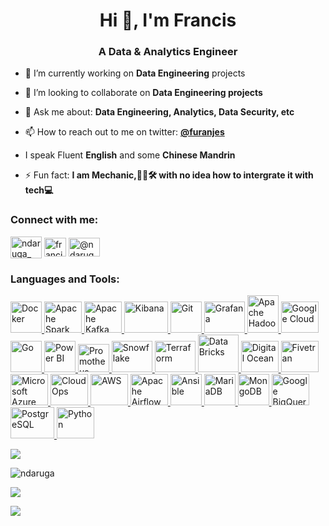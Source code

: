 <h1 align="center">Hi 👋, I'm Francis</h1>
<h3 align="center">A Data & Analytics Engineer</h3>
<!---
<p align="left"> <img src="https://komarev.com/ghpvc/?username=ndaruga&label=Profile%20views&color=0e75b6&style=flat" alt="Ndaruga" /> </p>
--->

<!--- <p align="left"> <a href="https://twitter.com/ndaruga_" target="blank"><img src="https://img.shields.io/twitter/follow/ndaruga_?logo=twitter&style=for-the-badge" alt="ndaruga_" /></a> </p> --->

- 🔭 I’m currently working on **Data Engineering** projects

- 👯 I’m looking to collaborate on **Data Engineering projects**

- 💬 Ask me about: **Data Engineering, Analytics, Data Security, etc**

- 📫 How to reach out to me on twitter: **[@furanjes](https://twitter.com/furanjes)**

- I speak Fluent **English** and some **Chinese Mandrin**

- ⚡ Fun fact: **I am Mechanic,🚗🔧🛠️ with no idea how to intergrate it with tech💻**

<h3 align="left">Connect with me:</h3>
<p align="left">
<a href="https://twitter.com/ndaruga_" target="blank"><img align="center" src="https://user-images.githubusercontent.com/68260816/211199967-1e9bb95b-318f-4af3-8e79-cdd50bf1aa6d.png" alt="ndaruga_" height="35" width="50" /></a>
<a href="https://linkedin.com/in/francis-ndaruga" target="blank"><img align="center" src="https://user-images.githubusercontent.com/68260816/211200043-e635f942-85e1-45b2-b6c6-2a60c841a9a7.png" alt="francis-ndaruga" height="30" width="35" /></a>
<a href="https://medium.com/@ndaruga" target="blank"><img align="center" src="https://raw.githubusercontent.com/rahuldkjain/github-profile-readme-generator/master/src/images/icons/Social/medium.svg" alt="@ndaruga" height="30" width="50" /></a>
</p>

<h3 align="left">Languages and Tools:</h3>
<p align="left"> 
<a href="https://www.docker.com/ndaruga" target="_blank" rel="noreferrer"> <img src="https://www.vectorlogo.zone/logos/docker/docker-ar21.svg" alt="Docker" width="50" height="50"/> </a> 
<a href="#"> <img src="https://www.vectorlogo.zone/logos/apache_spark/apache_spark-ar21.svg" alt="Apache Spark" width="60" height="50"/> </a>
<a href="#"> <img src="https://www.vectorlogo.zone/logos/apache_kafka/apache_kafka-ar21.svg" alt="Apache Kafka" width="60" height="50"/> </a>
<a href="#"> <img src="https://www.vectorlogo.zone/logos/elasticco_kibana/elasticco_kibana-ar21.svg" alt="Kibana" width="70" height="50"/> </a>
<a href="#"> <img src="https://www.vectorlogo.zone/logos/git-scm/git-scm-icon.svg" alt="Git" width="50" height="50"/> </a>
<a href="#"> <img src="https://www.vectorlogo.zone/logos/grafana/grafana-ar21.svg" alt="Grafana" width="65" height="50"/> </a>
<a href="#"> <img src="https://www.vectorlogo.zone/logos/apache_hadoop/apache_hadoop-ar21.svg" alt="Apache Hadoop" width="50" height="60"/> </a>
<a href="#"> <img src="https://www.vectorlogo.zone/logos/google_cloud/google_cloud-ar21.svg" alt="Google Cloud" width="60" height="50"/> </a>
<a href="#"> <img src="https://www.vectorlogo.zone/logos/golang/golang-official.svg" alt="Go" width="50" height="50"/> </a>
<a href="#"> <img src="https://www.vectorlogo.zone/logos/microsoft_powerbi/microsoft_powerbi-icon.svg" alt="Power BI" width="50" height="50"/> </a>
<a href="#"> <img src="https://www.vectorlogo.zone/logos/prometheusio/prometheusio-ar21.svg" alt="Promotheus" width="50" height="45"/> </a>
<a href="#"> <img src="https://www.vectorlogo.zone/logos/snowflake/snowflake-ar21.svg" alt="Snowflake" width="65" height="50"/> </a>
<a href="#"> <img src="https://www.vectorlogo.zone/logos/terraformio/terraformio-ar21.svg" alt="Terraform" width="65" height="50"/> </a>
<a href="#"> <img src="https://www.vectorlogo.zone/logos/databricks/databricks-ar21.svg" alt="Data Bricks" width="65" height="60"/> </a>
<a href="#"> <img src="https://www.vectorlogo.zone/logos/digitalocean/digitalocean-ar21.svg" alt="Digital Ocean" width="60" height="50"/> </a>
<a href="#"> <img src="https://www.vectorlogo.zone/logos/fivetran/fivetran-ar21.svg" alt="Fivetran" width="60" height="50"/> </a>
<a href="#"> <img src="https://www.vectorlogo.zone/logos/microsoft_azure/microsoft_azure-ar21.svg" alt="Microsoft Azure" width="60" height="50"/> </a>
<a href="#"> <img src="https://www.vectorlogo.zone/logos/cloudops/cloudops-ar21.svg" alt="Cloud Ops" width="60" height="50"/> </a>
<a href="#"> <img src="https://www.vectorlogo.zone/logos/amazon_aws/amazon_aws-ar21.svg" alt="AWS" width="60" height="50"/> </a>
<a href="#"> <img src="https://www.svgrepo.com/show/353380/airflow.svg" alt="Apache Airflow" width="60" height="50"/> </a>
<a href="#"> <img src="https://www.svgrepo.com/show/353399/ansible.svg" alt="Ansible" width="50" height="50"/> </a>
<a href="#"> <img src="https://www.vectorlogo.zone/logos/mariadb/mariadb-icon.svg" alt="MariaDB" width="50" height="50"/> </a>
<a href="#"> <img src="https://www.vectorlogo.zone/logos/mongodb/mongodb-ar21.svg" alt="MongoDB" width="50" height="50"/> </a>
<a href="#"> <img src="https://www.vectorlogo.zone/logos/google_bigquery/google_bigquery-ar21.svg" alt="Google BigQuery" width="60" height="50"/> </a>
<a href="#"> <img src="https://www.vectorlogo.zone/logos/postgresql/postgresql-horizontal.svg" alt="PostgreSQL" width="70" height="50"/> </a>
<a href="#"> <img src="https://www.vectorlogo.zone/logos/python/python-ar21.svg" alt="Python" width="60" height="50"/> </a>
</p>


<p><img align="center" src="https://github-readme-stats.vercel.app/api?username=Ndaruga&show_icons=true&include_all_commits=true&theme=radical" /></p>
<p><img align="center" src="https://github-readme-streak-stats.herokuapp.com/?user=Ndaruga&layout=compact&theme=radical" alt="ndaruga" /></p>
<p><img align="center" src="https://github-readme-stats.vercel.app/api/top-langs/?username=Ndaruga&layout=compact&theme=radical" /></p>
<!-- <p><img align="center" src="https://github-readme-activity-graph.cyclic.app/graph?username=Ndaruga&theme=github-compact" /></p> -->
<p><img align="center" src="https://github-readme-activity-graph.vercel.app/graph?username=Ndaruga&theme=github-compact" /></p>



